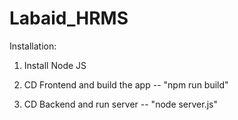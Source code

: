 ﻿# Labaid_HRMS

 Installation:
1. Install Node JS
2. CD Frontend and build the app -- "npm run build"

3. CD Backend and run server -- "node server.js"
